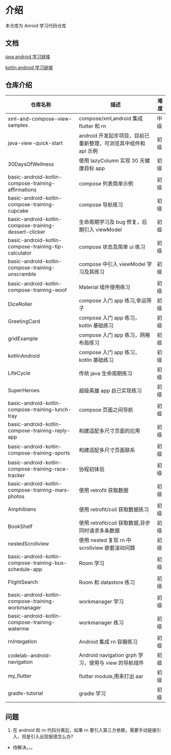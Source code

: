 # 介绍

本仓库为 Anroid 学习代码仓库

## 文档

[java android 学习链接](https://www.bilibili.com/video/BV19U4y1R7zV/?p=64&spm_id_from=pageDriver&vd_source=e2ad92335ca8373f02f0c6b05e039a53)

[kotlin android 学习链接](https://developer.android.com/courses/android-basics-compose/course)

## 仓库介绍

| 仓库名称                                               | 描述                                                            | 难度 |
| ------------------------------------------------------ | --------------------------------------------------------------- | ---- |
| xml-and-compose-view-samples                           | compose/xml,android 集成 flutter 和 rn                          | 中级 |
| java-view-quick-start                                  | android 开发起步项目，目前已重新整理，可浏览其中组件和 api 示例 | 初级 |
| 30DaysOfWellness                                       | 使用 lazyColumn 实现 30 天健康目标 app                          | 初级 |
| basic-android-kotlin-compose-training-affirmations     | compose 列表简单示例                                            | 初级 |
| basic-android-kotlin-compose-training-cupcake          | compose 导航练习                                                | 初级 |
| basic-android-kotlin-compose-training-dessert-clicker  | 生命周期学习及 bug 修复，后期引入 viewModel                     | 初级 |
| basic-android-kotlin-compose-training-tip-calculator   | compose 状态及简单 ui 练习                                      | 初级 |
| basic-android-kotlin-compose-training-unscramble       | compose 中引入 viewModel 学习及其练习                           | 初级 |
| basic-android-kotlin-compose-training-woof             | Material 组件使用练习                                           | 初级 |
| DiceRoller                                             | compose 入门 app 练习,幸运筛子                                  | 初级 |
| GreetingCard                                           | compose 入门 app 练习，kotlin 基础练习                          | 初级 |
| gridExample                                            | compose 入门 app 练习，网格布局练习                             | 初级 |
| kotlinAndroid                                          | compose 入门 app 练习，kotlin 基础练习                          | 初级 |
| LifeCycle                                              | 传统 java 生命周期练习                                          | 初级 |
| SuperHeroes                                            | 超级英雄 app 自己实现练习                                       | 初级 |
| basic-android-kotlin-compose-training-lunch-tray       | compsoe 页面之间导航                                            | 初级 |
| basic-android-kotlin-compose-training-reply-app        | 构建适配多尺寸页面的应用                                        | 初级 |
| basic-android-kotlin-compose-training-sports           | 构建适配多尺寸页面联系                                          | 初级 |
| basic-android-kotlin-compose-training-race-tracker     | 协程初体验                                                      | 初级 |
| basic-android-kotlin-compose-training-mars-photos      | 使用 retrofit 获取数据                                          | 初级 |
| Amphibians                                             | 使用 retrofit/coil 获取数据练习                                 | 初级 |
| BookShelf                                              | 使用 retrofit/coil 获取数据,异步同时请求多条数据                | 初级 |
| nestedScrollview                                       | 使用 nested 复现 rn 中 scrollview 嵌套滚动问题                  | 初级 |
| basic-android-kotlin-compose-training-bus-schedule-app | Room 学习                                                       | 初级 |
| FlightSearch                                           | Room 和 datastore 练习                                          | 初级 |
| basic-android-kotlin-compose-training-workmanager      | workmanager 学习                                                | 初级 |
| basic-android-kotlin-compose-training-waterme          | workmanager 练习                                                | 初级 |
| rnIntegation                                           | Android 集成 rn 容器练习                                        | 初级 |
| codelab-android-navigation                             | Android navigation grph 学习，使用与 view 的导航组件            | 初级 |
| my_flutter                                             | flutter module,用来打出 aar                                     | 初级 |
| gradle-tutorial                                        | gradle 学习                                                     | 初级 |

## 问题

1. 在 android 和 rn 代码分离后，如果 rn 要引入第三方依赖，需要手动链接引入，但是引入出现报错怎么办?

- 待解决。。。
